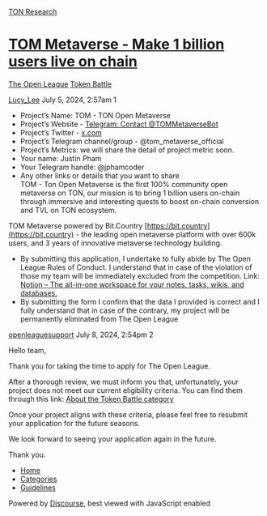 [TON Research](/)

# [TOM Metaverse - Make 1 billion users live on chain](/t/tom-metaverse-make-1-billion-users-live-on-chain/27700)

[The Open League](/c/the-open-league/token-leaderboard/57)  [Token Battle](/c/the-open-league/token-leaderboard/57) 

    

[Lucy\_Lee](https://tonresear.ch/u/Lucy_Lee)  July 5, 2024, 2:57am  1

*   Project’s Name: TOM - TON Open Metaverse
*   Project’s Website - [Telegram: Contact @TOMMetaverseBot](http://t.me/TOMMetaverseBot)
*   Project’s Twitter - [x.com](https://twitter.com/TonMetaverse)
*   Project’s Telegram channel/group - @tom\_metaverse\_official
*   Project’s Metrics: we will share the detail of project metric soon.
*   Your name: Justin Pham
*   Your Telegram handle: @jphamcoder
*   Any other links or details that you want to share  
    TOM - Ton Open Metaverse is the first 100% community open metaverse on TON, our mission is to bring 1 billion users on-chain through immersive and interesting quests to boost on-chain conversion and TVL on TON ecosystem.

TOM Metaverse powered by Bit.Country [https://bit.country](https://bit.country) - the leading open metaverse platform with over 600k users, and 3 years of innovative metaverse technology building.

*   By submitting this application, I undertake to fully abide by The Open League Rules of Conduct. I understand that in case of the violation of those my team will be immediately excluded from the competition. Link: [Notion – The all-in-one workspace for your notes, tasks, wikis, and databases.](https://ton-org.notion.site/The-Open-League-Rules-of-Conduct-04f4a0fedf1a401687075f5efd83de68)
*   By submitting the form I confirm that the data I provided is correct and I fully understand that in case of the contrary, my project will be permanently eliminated from The Open League

 

[openleaguesupport](https://tonresear.ch/u/openleaguesupport) July 8, 2024, 2:54pm  2

Hello team,

Thank you for taking the time to apply for The Open League.

After a thorough review, we must inform you that, unfortunately, your project does not meet our current eligibility criteria. You can find them through this link: [About the Token Battle category](https://tonresear.ch/t/about-the-token-battle-category/1274)

Once your project aligns with these criteria, please feel free to resubmit your application for the future seasons.

We look forward to seeing your application again in the future.

Thank you.

 

*   [Home](/)
*   [Categories](/categories)
*   [Guidelines](/guidelines)

Powered by [Discourse](https://www.discourse.org), best viewed with JavaScript enabled